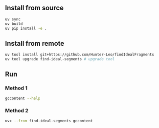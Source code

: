 ## Install from source

```bash
uv sync
uv build
uv pip install -e .
```

## Install from remote
```bash
uv tool install git+https://github.com/Hunter-Leo/findIdealFragments
uv tool upgrade find-ideal-segments # upgrade tool
```


## Run

### Method 1
```bash
gccontent --help
```

### Method 2
```bash
uvx --from find-ideal-segments gccontent
```
